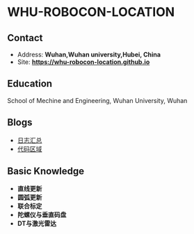 # WHU-ROBOCON-LOCATION

<!-- .slide -->

## Contact

- Address: **Wuhan,Wuhan university,Hubei, China**
- Site: **<https://whu-robocon-location.github.io>**

<!-- .slide -->

## Education

<!-- .slide vertical=true -->

School of Mechine and Engineering, Wuhan University, Wuhan

<!-- .slide -->

## Blogs

- [日志汇总](hhttps://whu-robocon-location.github.io/archive/)
- [代码区域](https://whu-robocon-location.github.io/archive/)


<!-- .slide -->

## Basic Knowledge

<!-- .slide vertical=true -->
 
  - **直线更新**
  - **圆弧更新**
  - **联合标定**
  - **陀螺仪与垂直码盘**
  - **DT与激光雷达**


